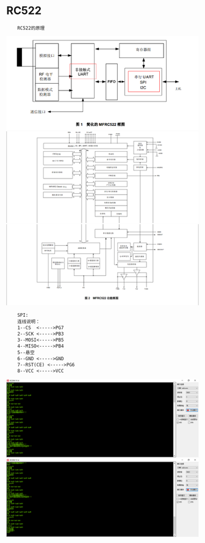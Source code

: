 # RC522

		RC522的原理
		
![image](https://github.com/210843013/RC522/blob/master/rc522.png)
![image](https://github.com/210843013/RC522/blob/master/fuction1.png)
![image](https://github.com/210843013/RC522/blob/master/fuction2.png)


		SPI:
		连线说明：
		1--CS  <----->PG7
		2--SCK <----->PB3
		3--MOSI<----->PB5
		4--MISO<----->PB4
		5--悬空
		6--GND <----->GND
		7--RST(CE) <----->PG6
		8--VCC <----->VCC
![image](https://github.com/210843013/RC522/blob/master/result.png)
![image](https://github.com/210843013/RC522/blob/master/result1.png)